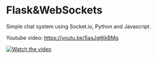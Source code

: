 # Flask&WebSockets

Simple chat system using Socket.io, Python and Javascript.

Youtube video: https://youtu.be/5asJgtKkBMg

[![Watch the video](https://img.youtube.com/vi/5asJgtKkBMg/maxresdefault.jpg)](https://youtu.be/5asJgtKkBMg)
